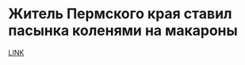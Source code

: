 # Житель Пермского края ставил пасынка коленями на макароны



[LINK](https://varlamov.ru/3758664.html)